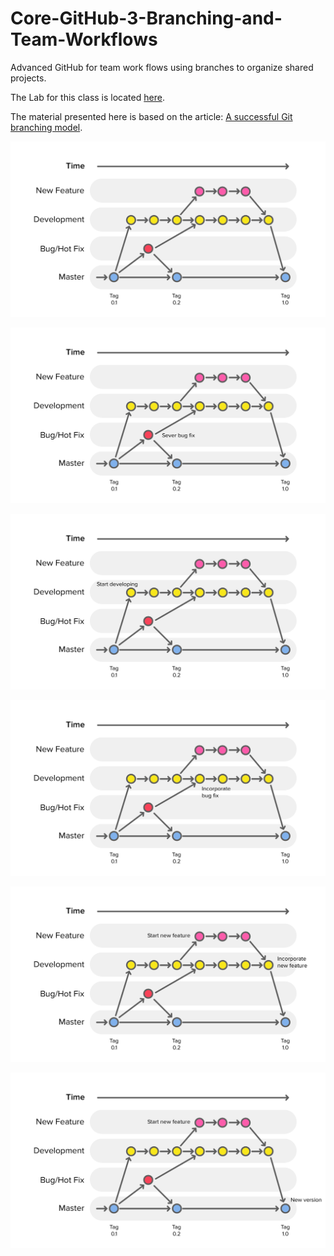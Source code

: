 # Core-GitHub-3-Branching-and-Team-Workflows

Advanced GitHub for team work flows using branches to organize 
shared projects. 

The Lab for this class is located [here](https://github.com/Product-College-Labs/Core-GitHub-Braching/blob/master/README.md). 

The material presented here is based on the article: 
[A successful Git branching model](http://nvie.com/posts/a-successful-git-branching-model/). 

![Git Branching Workflow](Git-Branching-Workflow.png)

![Git Branching Workflow](Git-Branching-Workflow-1.png)

![Git Branching Workflow](Git-Branching-Workflow-2.png)

![Git Branching Workflow](Git-Branching-Workflow-3.png)

![Git Branching Workflow](Git-Branching-Workflow-4.png)

![Git Branching Workflow](Git-Branching-Workflow-5.png)